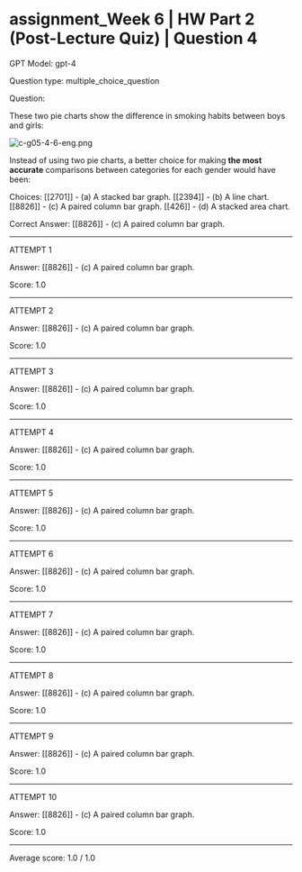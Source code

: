# assignment_Week 6 | HW Part 2 (Post-Lecture Quiz) | Question 4

GPT Model: gpt-4

Question type: multiple_choice_question

Question:
<div><p>These two pie charts show the difference in smoking habits between boys and girls:</p>
<p><img src="$IMS-CC-FILEBASE$/Uploaded%20Media/c-g05-4-6-eng.png" alt="c-g05-4-6-eng.png"></p>
<p>Instead of using two pie charts, a better choice for making <strong>the most accurate</strong> comparisons between categories for each gender would have been:</p></div>

Choices:
[[2701]] - (a) A stacked bar graph.
[[2394]] - (b) A line chart.
[[8826]] - (c) A paired column bar graph.
[[426]] - (d) A stacked area chart.

Correct Answer:
[[8826]] - (c) A paired column bar graph.

****************************************

ATTEMPT 1

Answer: 
[[8826]] - (c) A paired column bar graph.

Score: 1.0

--------------------

ATTEMPT 2

Answer: 
[[8826]] - (c) A paired column bar graph.

Score: 1.0

--------------------

ATTEMPT 3

Answer: 
[[8826]] - (c) A paired column bar graph.

Score: 1.0

--------------------

ATTEMPT 4

Answer: 
[[8826]] - (c) A paired column bar graph.

Score: 1.0

--------------------

ATTEMPT 5

Answer: 
[[8826]] - (c) A paired column bar graph.

Score: 1.0

--------------------

ATTEMPT 6

Answer: 
[[8826]] - (c) A paired column bar graph.

Score: 1.0

--------------------

ATTEMPT 7

Answer: 
[[8826]] - (c) A paired column bar graph.

Score: 1.0

--------------------

ATTEMPT 8

Answer: 
[[8826]] - (c) A paired column bar graph.

Score: 1.0

--------------------

ATTEMPT 9

Answer: 
[[8826]] - (c) A paired column bar graph.

Score: 1.0

--------------------

ATTEMPT 10

Answer: 
[[8826]] - (c) A paired column bar graph.

Score: 1.0

--------------------

Average score: 1.0 / 1.0
